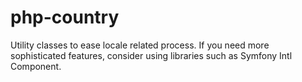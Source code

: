 # php-country
Utility classes to ease locale related process. If you need more sophisticated features, consider using libraries such as Symfony Intl Component.
